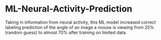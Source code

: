 # ML-Neural-Activity-Prediction
Taking in information from neural activity, this ML model increased correct labeling prediction of the angle of an image a mouse is viewing from 25% (random guess) to almost 70% after training on limited data.
